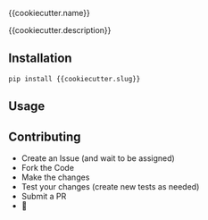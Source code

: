 {{cookiecutter.name}}

{{cookiecutter.description}}

## Installation

```base
pip install {{cookiecutter.slug}}
```

## Usage


## Contributing

- Create an Issue (and wait to be assigned)
- Fork the Code
- Make the changes
- Test your changes (create new tests as needed)
- Submit a PR
- 🥳
